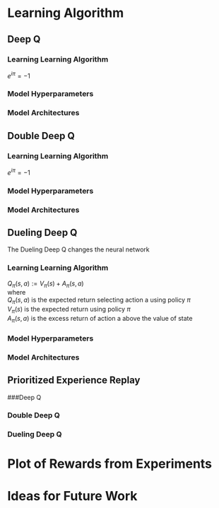 # Learning Algorithm

## Deep Q
### Learning Learning Algorithm
$e^{i \pi} = -1$
### Model Hyperparameters
### Model Architectures
## Double Deep Q
### Learning Learning Algorithm
$e^{i \pi} = -1$
### Model Hyperparameters
### Model Architectures
## Dueling Deep Q
The Dueling Deep Q changes the neural network 
### Learning Learning Algorithm

$Q_{\pi}(s, a) := V_{\pi}(s) + A_{\pi}(s, a)$ \
where \
$Q_{\pi}(s, a)$ is the expected return selecting action a using policy $\pi$ \
$V_{\pi}(s)$ is the expected return using policy $\pi$ \
$A_{\pi}(s, a)$ is the excess return of action a above the value of state
		

### Model Hyperparameters
### Model Architectures
## Prioritized Experience Replay
###Deep Q
### Double Deep Q
### Dueling Deep Q

# Plot of Rewards from Experiments

# Ideas for Future Work

